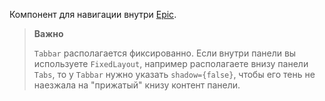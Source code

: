 Компонент для навигации внутри [Epic](#!/Epic).

> **Важно**
>
> `Tabbar` располагается фиксированно. Если внутри панели вы используете `FixedLayout`, например
> располагаете внизу панели `Tabs`, то у `Tabbar` нужно указать `shadow={false}`, чтобы его тень не наeзжала на
> "прижатый" книзу контент панели.

